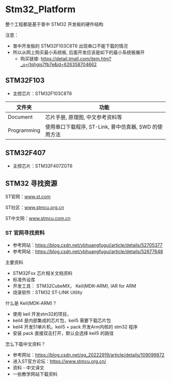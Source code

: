 # Stm32_Platform

整个工程都是基于普中 STM32 开发板的硬件结构

注意：

- 普中开发板的 STM32F103C8T6 出现串口不能下载的情况
- 所以从网上购买最小系统板, 后面开发应该是如下的最小系统板展开
  - 购买链接: https://detail.tmall.com/item.htm?_u=i1qhgis7fb7e&id=626358704662

## STM32F103

- 主控芯片：STM32F103C8T6

| 文件夹      | 功能                                                  |
| ----------- | ----------------------------------------------------- |
| Document    | 芯片手册, 原理图, 中文参考资料等                      |
| Programming | 使用串口下载程序, ST-Link, 普中仿真器, SWD 的使用方法 |

## STM32F407

- 主控芯片：STM32F407ZGT6

## STM32 寻找资源

ST官网：www.st.com

ST社区：www.stmcu.org.cn

ST中文网：www.stmcu.com.cn

### ST 官网寻找资料

- 参考网站：https://blog.csdn.net/ybhuangfugui/article/details/52705377
- 参考网站：https://blog.csdn.net/ybhuangfugui/article/details/52677648

主要资料

- STM32Fxx 芯片相关文档资料
- 标准外设库
- 开发工具： STM32CubeMX， Keil(MDK-ARM), IAR for ARM
- 烧录软件：STM32 ST-LINK Utility

什么是 Keil(MDK-ARM)？

- 使用 keil 开发stm32的项目，
- keil4 是内部集成的芯片包，keil5 需要下载芯片包
- keil4 开发51单片机，keil5 + pack 开发Arm内核的 stm32 程序
- 安装 pack 直接双击打开，默认会选择 keil5 的路径

怎么下载中文资料？

- 参考网址：https://blog.csdn.net/qq_20222919/article/details/109099872
- 进入ST官方论坛：https://www.stmcu.org.cn/
- 资料 - 中文译文
- 一些教学网站下载资料
